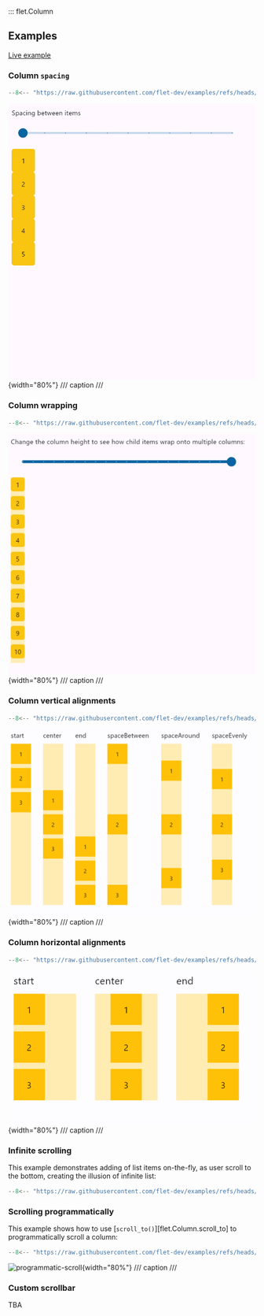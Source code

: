 ::: flet.Column

## Examples

[Live example](https://flet-controls-gallery.fly.dev/layout/column)

### Column `spacing`

```python
--8<-- "https://raw.githubusercontent.com/flet-dev/examples/refs/heads/v1-docs/python/controls/column/spacing.py"
```

![spacing](https://raw.githubusercontent.com/flet-dev/examples/v1-docs/python/controls/column/media/spacing.gif){width="80%"}
/// caption
///


### Column wrapping

```python
--8<-- "https://raw.githubusercontent.com/flet-dev/examples/refs/heads/v1-docs/python/controls/column/wrap.py"
```

![wrap](https://raw.githubusercontent.com/flet-dev/examples/v1-docs/python/controls/column/media/wrap.gif){width="80%"}
/// caption
///


### Column vertical alignments

```python
--8<-- "https://raw.githubusercontent.com/flet-dev/examples/refs/heads/v1-docs/python/controls/column/alignment.py"
```

![alignment](https://raw.githubusercontent.com/flet-dev/examples/v1-docs/python/controls/column/media/alignment.png){width="80%"}
/// caption
///


### Column horizontal alignments

```python
--8<-- "https://raw.githubusercontent.com/flet-dev/examples/refs/heads/v1-docs/python/controls/column/horizontal-alignment.py"
```

![horizontal-alignment](https://raw.githubusercontent.com/flet-dev/examples/v1-docs/python/controls/column/media/horizontal-alignment.png){width="80%"}
/// caption
///


### Infinite scrolling

This example demonstrates adding of list items on-the-fly, as user scroll to the bottom,
creating the illusion of infinite list:

```python
--8<-- "https://raw.githubusercontent.com/flet-dev/examples/refs/heads/v1-docs/python/controls/column/infinite-scrolling.py"
```

### Scrolling programmatically

This example shows how to use [`scroll_to()`][flet.Column.scroll_to] to programmatically scroll a column:


```python
--8<-- "https://raw.githubusercontent.com/flet-dev/examples/refs/heads/v1-docs/python/controls/column/programmatic-scroll.py"
```

![programmatic-scroll](https://raw.githubusercontent.com/flet-dev/examples/v1-docs/python/controls/column/media/programmatic-scroll.gif){width="80%"}
/// caption
///


### Custom scrollbar

TBA
